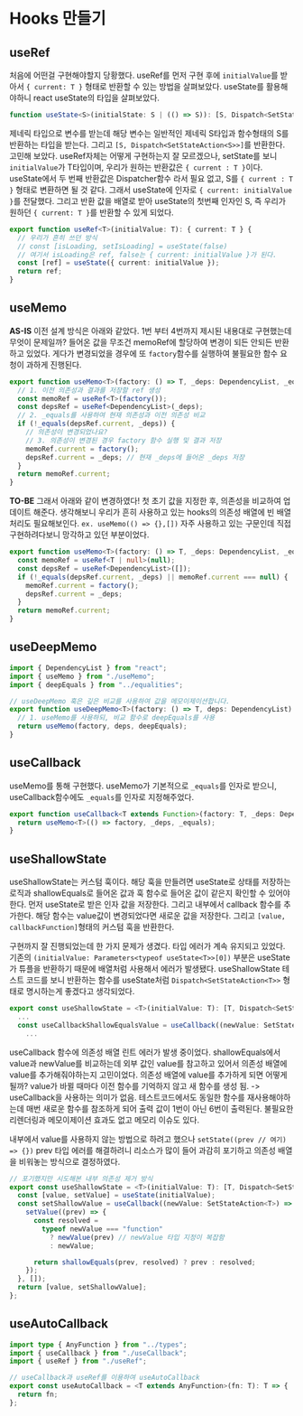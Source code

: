 # Hooks 만들기

## useRef

처음에 어떤걸 구현해야할지 당황했다.
useRef를 먼저 구현 후에 `initialValue`를 받아서 `{ current: T }` 형태로 반환할 수 있는 방법을 살펴보았다.
useState를 활용해야하니 react useState의 타입을 살펴보았다.

```ts
function useState<S>(initialState: S | (() => S)): [S, Dispatch<SetStateAction<S>>];
```

제네릭 타입으로 변수를 받는데 해당 변수는 일반적인 제네릭 S타입과 함수형태의 S를 반환하는 타입을 받는다. 그리고 `[S, Dispatch<SetStateAction<S>>]`를 반환한다.
고민해 보았다. useRef자체는 어떻게 구현하는지 잘 모르겠으나, setState를 보니 `initialValue`가 T타입이며, 우리가 원하는 반환값은 `{ current : T }`이다.
useState에서 두 번째 반환값은 Dispatcher함수 라서 필요 없고, S를 `{ current : T }` 형태로 변환하면 될 것 같다.
그래서 useState에 인자로 `{ current: initialValue }`를 전달했다. 그리고 반환 값을 배열로 받아 useState의 첫번째 인자인 S, 즉 우리가 원하던 `{ current: T }`를 반환할 수 있게 되었다.

```ts
export function useRef<T>(initialValue: T): { current: T } {
  // 우리가 흔히 쓰던 방식
  // const [isLoading, setIsLoading] = useState(false)
  // 여기서 isLoading은 ref, false는 { current: initialValue }가 된다.
  const [ref] = useState({ current: initialValue });
  return ref;
}
```

## useMemo

**AS-IS**
이전 설계 방식은 아래와 같았다. 1번 부터 4번까지 제시된 내용대로 구현했는데 무엇이 문제일까?
들어온 값을 무조건 memoRef에 할당하여 변경이 되든 안되든 반환하고 있었다. 게다가 변경되었을 경우에 또 `factory`함수를 실행하여 불필요한 함수 요청이 과하게 진행된다.

```ts
export function useMemo<T>(factory: () => T, _deps: DependencyList, _equals = shallowEquals): T {
  // 1. 이전 의존성과 결과를 저장할 ref 생성
  const memoRef = useRef<T>(factory());
  const depsRef = useRef<DependencyList>(_deps);
  // 2. _equals를 사용하여 현재 의존성과 이전 의존성 비교
  if (!_equals(depsRef.current, _deps)) {
    // 의존성이 변경되었나요?
    // 3. 의존성이 변경된 경우 factory 함수 실행 및 결과 저장
    memoRef.current = factory();
    depsRef.current = _deps; // 현재 _deps에 들어온 _deps 저장
  }
  return memoRef.current;
}
```

**TO-BE**
그래서 아래와 같이 변경하였다! 첫 초기 값을 지정한 후, 의존성을 비교하여 업데이트 해준다.
생각해보니 우리가 흔히 사용하고 있는 hooks의 의존성 배열에 빈 배열 처리도 필요해보인다. `ex. useMemo(() => {},[])` 자주 사용하고 있는 구문인데 직접 구현하려다보니 망각하고 있던 부분이었다.

```ts
export function useMemo<T>(factory: () => T, _deps: DependencyList, _equals = shallowEquals): T {
  const memoRef = useRef<T | null>(null);
  const depsRef = useRef<DependencyList>([]);
  if (!_equals(depsRef.current, _deps) || memoRef.current === null) {
    memoRef.current = factory();
    depsRef.current = _deps;
  }
  return memoRef.current;
}
```

## useDeepMemo

```ts
import { DependencyList } from "react";
import { useMemo } from "./useMemo";
import { deepEquals } from "../equalities";

// useDeepMemo 훅은 깊은 비교를 사용하여 값을 메모이제이션합니다.
export function useDeepMemo<T>(factory: () => T, deps: DependencyList): T {
  // 1. useMemo를 사용하되, 비교 함수로 deepEquals를 사용
  return useMemo(factory, deps, deepEquals);
}
```

## useCallback

useMemo를 통해 구현했다.
useMemo가 기본적으로 `_equals`를 인자로 받으니, useCallback함수에도 `_equals`를 인자로 지정해주었다.

```ts
export function useCallback<T extends Function>(factory: T, _deps: DependencyList, _equals = shallowEquals) {
  return useMemo<T>(() => factory, _deps, _equals);
}
```

## useShallowState

useShallowState는 커스텀 훅이다. 해당 훅을 만들려면 useState로 상태를 저장하는 로직과 shallowEquals로 들어온 값과 훅 함수로 들어온 값이 같은지 확인할 수 있어야한다.
먼저 useState로 받은 인자 값을 저장한다. 그리고 내부에서 callback 함수를 추가한다. 해당 함수는 value값이 변경되었다면 새로운 값을 저장한다.
그리고 `[value, callbackFunction]`형태의 커스텀 훅을 반환한다.

구현까지 잘 진행되었는데 한 가지 문제가 생겼다. 타입 에러가 계속 유지되고 있었다.
기존의 `(initialValue: Parameters<typeof useState<T>>[0])` 부분은 useState가 튜플을 반환하기 때문에 배열처럼 사용해서 에러가 발생됐다. useShallowState 테스트 코드를 보니 반환하는 함수를 useState처럼 `Dispatch<SetStateAction<T>>` 형태로 명시하는게 좋겠다고 생각되었다.

```ts
export const useShallowState = <T>(initialValue: T): [T, Dispatch<SetStateAction<T>>] => {
  ...
  const useCallbackShallowEqualsValue = useCallback((newValue: SetStateAction<T>) => {
    ...
```

useCallback 함수에 의존성 배열 린트 에러가 발생 중이었다.
shallowEquals에서 value과 newValue를 비교하는데 외부 값인 value를 참고하고 있어서 의존성 배열에 value를 추가해줘야하는지 고민이었다.
의존성 배열에 value를 추가하게 되면 어떻게 될까? value가 바뀔 때마다 이전 함수를 기억하지 않고 새 함수를 생성 됨. -> useCallback을 사용하는 의미가 없음.
테스트코드에서도 동일한 함수를 재사용해야하는데 매번 새로운 함수를 참조하게 되어 출력 값이 1번이 아닌 6번이 출력된다. 불필요한 리렌더링과 메모이제이션 효과도 없고 메모리 이슈도 있다.

내부에서 value를 사용하지 않는 방법으로 하려고 했으나 `setState((prev // 여기) => {})` prev 타입 에러를 해결하려니 리소스가 많이 들어 과감히 포기하고 의존성 배열을 비워놓는 방식으로 결정하였다.

```ts
// 포기했지만 시도해본 내부 의존성 제거 방식
export const useShallowState = <T>(initialValue: T): [T, Dispatch<SetStateAction<T>>] => {
  const [value, setValue] = useState(initialValue);
  const setShallowValue = useCallback((newValue: SetStateAction<T>) => {
    setValue((prev) => {
      const resolved =
        typeof newValue === "function"
          ? newValue(prev) // newValue 타입 지정이 복잡함
          : newValue;

      return shallowEquals(prev, resolved) ? prev : resolved;
    });
  }, []);
  return [value, setShallowValue];
};
```

## useAutoCallback

```ts
import type { AnyFunction } from "../types";
import { useCallback } from "./useCallback";
import { useRef } from "./useRef";

// useCallback과 useRef를 이용하여 useAutoCallback
export const useAutoCallback = <T extends AnyFunction>(fn: T): T => {
  return fn;
};
```
